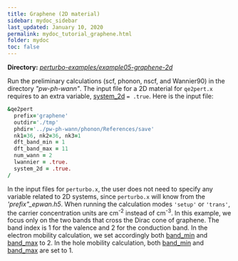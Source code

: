 ```yaml
---
title: Graphene (2D material) 
sidebar: mydoc_sidebar
last_updated: January 10, 2020
permalink: mydoc_tutorial_graphene.html
folder: mydoc
toc: false
---
```


<div markdown="span" class="alert alert-warning" role="alert"><i class="fa fa-folder fa"></i> <b> Directory:</b> <a href="https://github.com/perturbo-code/perturbo-examples/tree/master/example05-graphene-2d" target="_blank"><i>perturbo-examples/example05-graphene-2d</i></a>  </div>

Run the preliminary calculations (scf, phonon, nscf, and Wannier90) in the directory _"pw-ph-wann"_. The input file for a 2D material for `qe2pert.x` requires to an extra variable, [system_2d](mydoc_param_qe2pert#system_2d) `= .true`. Here is the input file: 

```fortran
&qe2pert
  prefix='graphene'
  outdir='./tmp'
  phdir='../pw-ph-wann/phonon/References/save'
  nk1=36, nk2=36, nk3=1
  dft_band_min = 1
  dft_band_max = 11
  num_wann = 2
  lwannier = .true.
  system_2d = .true.
/
```

In the input files for `perturbo.x`, the user does not need to specify any variable related to 2D systems, since `perturbo.x` will know from the _'prefix"\_epwan.h5_. When running the calculation modes `'setup'` or `'trans'`, the carrier concentration units are cm<sup>-2</sup> instead of  cm<sup>-3</sup>. In this example, we focus only on the two bands that cross the Dirac cone of graphene. The band index is 1 for the valence and 2 for the conduction band. In the  electron mobility calculation, we set accordingly both [band_min](mydoc_param_perturbo#band_min) and [band_max](mydoc_param_perturbo#band_max) to 2. In the hole mobility calculation, both [band_min](mydoc_param_perturbo#band_min) and [band_max](mydoc_param_perturbo#band_max) are set to 1.



